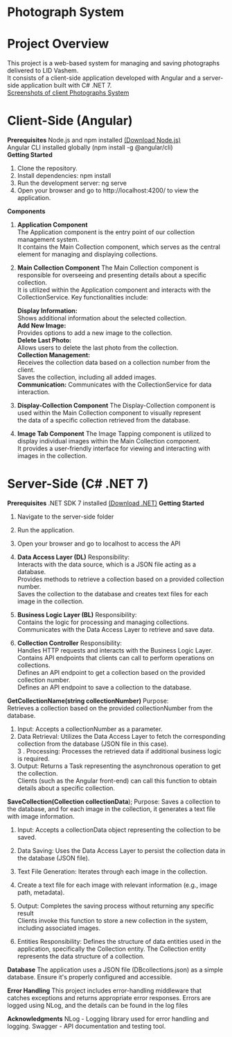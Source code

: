 # Photograph System 
# Project Overview
This project is a web-based system for managing and saving photographs delivered to LID Vashem. </br>
It consists of a client-side application developed with Angular and a server-side application built with C# .NET 7. </br>
[Screenshots of client Photographs System](https://github.com/EsBien/systemSavingPhotographs/tree/main/ProjectScreenshots)
# Client-Side (Angular)
**Prerequisites**
Node.js and npm installed [(Download Node.js)](https://nodejs.org/en) </br>
Angular CLI installed globally (npm install -g @angular/cli) </br>
**Getting Started**
1. Clone the repository.
2. Install dependencies: npm install
3. Run the development server: ng serve
4. Open your browser and go to http://localhost:4200/ to view the application.

**Components**
1. **Application Component** </br>
The Application component is the entry point of our collection management system.</br>
It contains the Main Collection component, which serves as the central element for managing and displaying collections.</br>

3. **Main Collection Component**
The Main Collection component is responsible for overseeing and presenting details about a specific collection.</br>
It is utilized within the Application component and interacts with the CollectionService. Key functionalities include:</br>

      **Display Information:**</br>
      Shows additional information about the selected collection.</br>
      **Add New Image:**</br>
      Provides options to add a new image to the collection.</br>
      **Delete Last Photo:**</br>
      Allows users to delete the last photo from the collection.</br>
      **Collection Management:**</br>
      Receives the collection data based on a collection number from the client.</br>
      Saves the collection, including all added images.</br>
 **Communication:**
 Communicates with the CollectionService for data interaction.</br>

3. **Display-Collection Component**
The Display-Collection component is used within the Main Collection component to visually represent</br>
the data of a specific collection retrieved from the database.</br>

5. **Image Tab Component**
The Image Tapping component is utilized to display individual images within the Main Collection component.</br>
It provides a user-friendly interface for viewing and interacting with images in the collection.</br>

# Server-Side (C# .NET 7)
**Prerequisites**
.NET SDK 7 installed [(Download .NET)](https://dotnet.microsoft.com/en-us/download)
**Getting Started**
1. Navigate to the server-side folder
2. Run the application.
3. Open your browser and go to localhost to access the API

1. **Data Access Layer (DL)**
Responsibility:</br>
Interacts with the data source, which is a JSON file acting as a database.</br>
Provides methods to retrieve a collection based on a provided collection number.</br>
Saves the collection to the database and creates text files for each image in the collection.</br>

3. **Business Logic Layer (BL)**
Responsibility:</br>
Contains the logic for processing and managing collections.</br>
Communicates with the Data Access Layer to retrieve and save data.</br>

4. **Collection Controller**
Responsibility:</br>
Handles HTTP requests and interacts with the Business Logic Layer.</br>
Contains API endpoints that clients can call to perform operations on collections.</br>
Defines an API endpoint to get a collection based on the provided collection number.</br>
Defines an API endpoint to save a collection to the database.</br>

**GetCollectionName(string collectionNumber)**
Purpose:</br>
Retrieves a collection based on the provided collectionNumber from the database.</br>
1. Input: Accepts a collectionNumber as a parameter.</br>
2. Data Retrieval: Utilizes the Data Access Layer to fetch the corresponding collection from the database (JSON file in this case).</br>
3 . Processing: Processes the retrieved data if additional business logic is required.</br>
4. Output: Returns a Task<Collection> representing the asynchronous operation to get the collection. </br>
Clients (such as the Angular front-end) can call this function to obtain details about a specific collection.</br>

**SaveCollection(Collection collectionData**);
Purpose: Saves a collection to the database, and for each image in the collection, it generates a text file with image information.</br>
1. Input: Accepts a collectionData object representing the collection to be saved.</br>
2. Data Saving: Uses the Data Access Layer to persist the collection data in the database (JSON file).</br>
3. Text File Generation: Iterates through each image in the collection.</br>
4. Create a text file for each image with relevant information (e.g., image path, metadata).</br>
5. Output: Completes the saving process without returning any specific result</br>
Clients invoke this function to store a new collection in the system, including associated images.</br>

6. Entities
Responsibility:
Defines the structure of data entities used in the application, specifically the Collection entity.
The Collection entity represents the data structure of a collection.

**Database**
The application uses a JSON file (DBcollections.json) as a simple database. Ensure it's properly configured and accessible.
   
**Error Handling**
This project includes error-handling middleware that catches exceptions and returns appropriate error responses.
Errors are logged using NLog, and the details can be found in the log files

**Acknowledgments**
NLog - Logging library used for error handling and logging.
Swagger - API documentation and testing tool.

 
